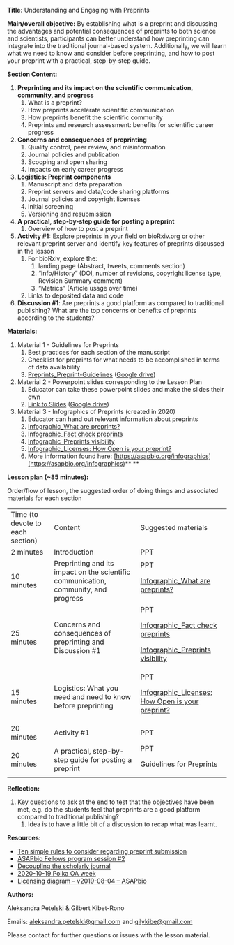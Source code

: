 **Title:** Understanding and Engaging with Preprints

**Main/overall objective:** By establishing what is a preprint and discussing the advantages and potential consequences of preprints to both science and scientists, participants can better understand how preprinting can integrate into the traditional journal-based system. Additionally, we will learn what we need to know and consider before preprinting, and how to post your preprint with a practical, step-by-step guide.

**Section Content:**



1. **Preprinting and its impact on the scientific communication, community, and progress**
    1. What is a preprint?
    2. How preprints accelerate scientific communication
    3. How preprints benefit the scientific community
    4. Preprints and research assessment: benefits for scientific career progress
2. **Concerns and consequences of preprinting**
    1. Quality control, peer review, and misinformation
    2. Journal policies and publication
    3. Scooping and open sharing
    4. Impacts on early career progress
3. **Logistics: Preprint components**
    1. Manuscript and data preparation
    2. Preprint servers and data/code sharing platforms
    3. Journal policies and copyright licenses
    4. Initial screening
    5. Versioning and resubmission
4. **A practical, step-by-step guide for posting a preprint**
    1. Overview of how to post a preprint
5. **Activity #1:** Explore preprints in your field on bioRxiv.org or other relevant preprint server and identify key features of preprints discussed in the lesson
    1. For bioRxiv, explore the:
        1.  landing page (Abstract, tweets, comments section)
        2. “Info/History” (DOI, number of revisions, copyright license type, Revision Summary comment)
        3. “Metrics” (Article usage over time)
    2. Links to deposited data and code
6. **Discussion #1**: Are preprints a good platform as compared to traditional publishing? What are the top concerns or benefits of preprints according to the students?

**Materials:**


1. Material 1 - Guidelines for Preprints
    1. Best practices for each section of the manuscript
    2. Checklist for preprints for what needs to be accomplished in terms of data availability
    3. [Preprints_Preprint-Guidelines](https://github.com/kibet-gilbert/Preprints_and_Publishing_in_Life_Biomedical_Sciences/blob/master/Lesson-II_Preprints/Preprints_Preprint-Guidelines_2021_05_29.md) ([Google drive](https://docs.google.com/document/d/1TxWqYefpFjb28kDYOLsNgWjoAYR73bnzUFgs8BABo94/edit?usp=sharing))
2. Material 2 - Powerpoint slides corresponding to the Lesson Plan
    1. Educator can take these powerpoint slides and make the slides their own
    2. [Link to Slides](https://github.com/kibet-gilbert/Preprints_and_Publishing_in_Life_Biomedical_Sciences/blob/master/Lesson-II_Preprints/Preprints_Slides_2021_05_29.pdf) ([Google drive](https://docs.google.com/presentation/d/1ljgRo0oTwMt7FL-5fhawTNzA6amaCIeDBzImwQQ5hrI/edit?usp=sharing))
3. Material 3 - Infographics of Preprints (created in 2020)
    1. Educator can hand out relevant information about preprints
    2. [Infographic_What are preprints?](https://asapbio.org/wp-content/uploads/2020/12/ASAPbio-what-are-preprints-english.pdf)
    3. [Infographic_Fact check preprints](https://asapbio.org/wp-content/uploads/2021/01/ASAPbio-fact-check-preprints-english-v2.pdf)
    4. [Infographic_Preprints visibility](https://asapbio.org/wp-content/uploads/2020/12/ASAPbio-preprints-visibility-english.pdf)
    5. [Infographic_Licenses: How Open is your preprint?](https://asapbio.org/licensing-faq/licensing-diagram-v2019-08-04)
    6. More information found here: [https://asapbio.org/infographics](https://asapbio.org/infographics)** **

**Lesson plan (~85 minutes):**

Order/flow of lesson, the suggested order of doing things and associated materials for each section


<table>
  <tr>
   <td>Time (to devote to each section)
   </td>
   <td>Content
   </td>
   <td>Suggested materials
   </td>
  </tr>
  <tr>
   <td>2 minutes
   </td>
   <td>Introduction
   </td>
   <td>PPT
   </td>
  </tr>
  <tr>
   <td>10 minutes
   </td>
   <td>Preprinting and its impact on the scientific communication, community, and progress
   </td>
   <td>PPT
<p>
<a href="https://asapbio.org/wp-content/uploads/2020/12/ASAPbio-what-are-preprints-english.pdf">Infographic_What are preprints?</a>
   </td>
  </tr>
  <tr>
   <td>25 minutes
   </td>
   <td>Concerns and consequences of preprinting and Discussion #1
   </td>
   <td>PPT
<p>
<a href="https://asapbio.org/wp-content/uploads/2021/01/ASAPbio-fact-check-preprints-english-v2.pdf">Infographic_Fact check preprints</a>
<p>
<a href="https://asapbio.org/wp-content/uploads/2020/12/ASAPbio-preprints-visibility-english.pdf">Infographic_Preprints visibility</a>
   </td>
  </tr>
  <tr>
   <td>15 minutes
   </td>
   <td>Logistics: What you need and need to know before preprinting
   </td>
   <td>PPT
<p>
<a href="https://asapbio.org/licensing-faq/licensing-diagram-v2019-08-04">Infographic_Licenses: How Open is your preprint?</a>
   </td>
  </tr>
  <tr>
   <td>20 minutes
   </td>
   <td>Activity #1
   </td>
   <td>PPT
   </td>
  </tr>
  <tr>
   <td>20 minutes
   </td>
   <td>A practical, step-by-step guide for posting a preprint
   </td>
   <td>PPT
<p>
Guidelines for Preprints
   </td>
  </tr>
</table>


**Reflection:**



1. Key questions to ask at the end to test that the objectives have been met, e.g. do the students feel that preprints are a good platform compared to traditional publishing?
    1. Idea is to have a little bit of a discussion to recap what was learnt.

**Resources:**



*   [Ten simple rules to consider regarding preprint submission](https://journals.plos.org/ploscompbiol/article?id=10.1371/journal.pcbi.1005473)
*   [ASAPbio Fellows program session #2 ](https://docs.google.com/presentation/d/1oI2DwI1tW76IHSW5JIOeoH0NhGQ1Iogr46ZHsEn4684/edit#slide=id.g88e5795e40_0_127)
*   [Decoupling the scholarly journal](https://www.ncbi.nlm.nih.gov/pmc/articles/PMC3319915/)
*   [2020-10-19 Polka OA week](https://docs.google.com/presentation/d/1K4oXMTVPFOi9T-wyIZG1WXDrjfit4wQFKMZQk3i6-SY/edit#slide=id.g910196faf0_0_200)
*   [Licensing diagram – v2019-08-04 – ASAPbio](https://asapbio.org/licensing-faq/licensing-diagram-v2019-08-04)

**Authors:**

Aleksandra Petelski & Gilbert Kibet-Rono

Emails: [aleksandra.petelski@gmail.com](mailto:aleksandra.petelski@gmail.com) and [gilykibe@gmail.com](mailto:gilykibe@gmail.com)

Please contact for further questions or issues with the lesson material.
